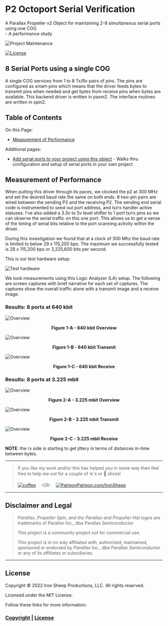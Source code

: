 # P2 Octoport Serial Verification
A Parallax Propeller v2 Object for maintaining 2-8 simultaneous serial ports using one COG <br>- A performance study

![Project Maintenance][maintenance-shield]

[![License][license-shield]](LICENSE)

## 8 Serial Ports using a single COG

A single COG services from 1 to 8 Tx/Rx pairs of pins.  The pins are configured as smart-pins which means that the driver feeds bytes to transmit pins when needed and get bytes from receive pins when bytes are available. This backend driver is written in pasm2. The interface routines are written in spin2.

## Table of Contents

On this Page:

- [Measurement of Performance](#measurement-of-performance)

Additional pages:

- [Add serial ports to your project using this object](DEVELOP.md) - Walks thru configuration and setup of serial ports in your own project

## Measurement of Performance

When putting this driver through its paces, we clocked the p2 at 300 MHz and set the desired baud rate the same on both ends.  8 two-pin pairs are wired between the sending P2 and the receiving P2.  The sending end serial code is instrumented to send out port address, and tx/rx handler active statuses. I've also added a 3.3v to 5v level shifter to 1 port tx/rx pins so we can observe the serial traffic on this one port.  This allows us to get a sense of the timing of serial bits relative to the port scanning activity within the driver.

During this investigation we found that at a clock of 300 Mhz the baud rate is limited to below 29 x 115,200 bps.  The maximum we successfully tested is 28 x 115,200 bps or 3,225,600 bits per second.

This is our test hardware setup:

![Test hardware](./images/testHardware.jpg)

We took measurements using this Logic Analyzer (LA) setup.  The following are screen captures with brief narrative for each set of captures.  The captures show the overall traffic alone with a transmit image and a receive image.

### Results: 8 ports at 640 kbit

![Overview](./images/LA-152052-74.2-640kb-ovr.png)
<p align="center">
  <caption><B>Figure 1-A - 640 kbit Overview</B></caption><br>
</p>

![Overview](./images/LA-152052-74.2-640kb-tx.png)
<p align="center">
  <caption><B>Figure 1-B - 640 kbit Transmit</B></caption><br>
</p>

![Overview](./images/LA-152052-74.2-640kb-rx.png)
<p align="center">
  <caption><B>Figure 1-C - 640 kbit Receive</B></caption><br>
</p>


### Results: 8 ports at 3.225 mbit

![Overview](./images/LA-143855-73.8-3225MB-ovr.png)
<p align="center">
  <caption><B>Figure 2-A - 3.225 mbit Overview</B></caption><br>
</p>

![Overview](./images/LA-143855-73.8-3225MB-tx.png)
<p align="center">
  <caption><B>Figure 2-B - 3.225 mbit Transmit</B></caption><br>
</p>

![Overview](./images/LA-143855-73.8-3225MB-rx.png)
<p align="center">
  <caption><B>Figure 2-C - 3.225 mbit Receive</B></caption><br>
</p>

**NOTE**: the rx side is starting to get jittery in terms of distances in-time between bytes.

---

> If you like my work and/or this has helped you in some way then feel free to help me out for a couple of :coffee:'s or :pizza: slices!
>
> [![coffee](https://www.buymeacoffee.com/assets/img/custom_images/black_img.png)](https://www.buymeacoffee.com/ironsheep) &nbsp;&nbsp; -OR- &nbsp;&nbsp; [![Patreon](./images/patreon.png)](https://www.patreon.com/IronSheep?fan_landing=true)[Patreon.com/IronSheep](https://www.patreon.com/IronSheep?fan_landing=true)

---

## Disclaimer and Legal

> *Parallax, Propeller Spin, and the Parallax and Propeller Hat logos* are trademarks of Parallax Inc., dba Parallax Semiconductor
>
> This project is a community project not for commercial use.
>
> This project is in no way affiliated with, authorized, maintained, sponsored or endorsed by *Parallax Inc., dba Parallax Semiconductor* or any of its affiliates or subsidiaries.

---

## License

Copyright © 2022 Iron Sheep Productions, LLC. All rights reserved.

Licensed under the MIT License.

Follow these links for more information:

### [Copyright](copyright) | [License](LICENSE)

[maintenance-shield]: https://img.shields.io/badge/maintainer-stephen%40ironsheep%2ebiz-blue.svg?style=for-the-badge

[license-shield]: https://camo.githubusercontent.com/bc04f96d911ea5f6e3b00e44fc0731ea74c8e1e9/68747470733a2f2f696d672e736869656c64732e696f2f6769746875622f6c6963656e73652f69616e74726963682f746578742d646976696465722d726f772e7376673f7374796c653d666f722d7468652d6261646765
